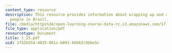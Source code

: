 ```yaml
---
content_type: resource
description: This resource provides information about wrapping up and article on indigenous
  people in Brazil.
file: /media/https%3A/open-learning-course-data-rc.s3.amazonaws.com/17-523-ethnicity-and-race-in-world-politics-fall-2005/1f52b55d4825061cb001b6b62c98be5c_l_25.pdf
file_type: application/pdf
resourcetype: Document
title: l_25.pdf
uid: 1f52b55d-4825-061c-b001-b6b62c98be5c
---
```

